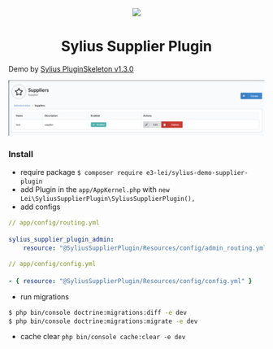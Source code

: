 <p align="center">
    <a href="https://sylius.com" target="_blank">
        <img src="https://demo.sylius.com/assets/shop/img/logo.png" />
    </a>
</p>

<h1 align="center">Sylius Supplier Plugin</h1>

Demo by [Sylius PluginSkeleton v1.3.0](https://github.com/Sylius/PluginSkeleton)

<p align="center">
    <a target="_blank" rel="noopener noreferrer" href="screenshot.png">
        <img src="screenshot.png" alt="Screenshot" style="max-width:100%;">
    </a>
</p>

### Install

* require package `$ composer require e3-lei/sylius-demo-supplier-plugin`
* add Plugin in the `app/AppKernel.php` with `new Lei\SyliusSupplierPlugin\SyliusSupplierPlugin(),`
* add configs

```yml
// app/config/routing.yml

sylius_supplier_plugin_admin:
    resource: "@SyliusSupplierPlugin/Resources/config/admin_routing.yml"
```

```yml
// app/config/config.yml

- { resource: "@SyliusSupplierPlugin/Resources/config/config.yml" }
```

* run migrations

```bash
$ php bin/console doctrine:migrations:diff -e dev
$ php bin/console doctrine:migrations:migrate -e dev
```

* cache clear `php bin/console cache:clear -e dev`